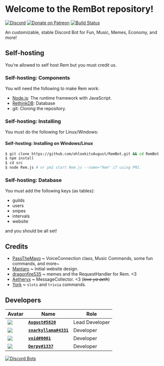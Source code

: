 # Welcome to the RemBot repository!
[![Discord](https://discordapp.com/api/guilds/382725233695522816/embed.png)](https://discord.gg/gzPtR34) [![Donate on Patreon](https://img.shields.io/badge/patreon-donate-orange.svg)](https://patreon.com/ohlookitsAugust) [![Build Status](https://travis-ci.org/ohlookitsAugust/RemBot.svg?branch=master)](https://travis-ci.org/ohlookitsAugust/RemBot)

An customizable, stable Discord Bot for Fun, Music, Memes, Economy, and more!

## Self-hosting
You're allowed to self host Rem but you must credit us.

### Self-hosting: Components
You will need the following to make Rem work:
* [Node.js](https://nodejs.org/en): The runtime framework with JavaScript.
* [RethinkDB](https://www.rethinkdb.com/): Database
* git: Cloning the repository.

### Self-hosting: Installing
You must do the following for Linux/Windows:

#### Self-hosting: Installing on Windows/Linux
```sh
$ git clone https://github.com/ohlookitsAugust/RemBot.git && cd RemBot
$ npm install
$ cd src
$ node Rem.js # or pm2 start Rem.js --name="Rem" if using PM2.
```

### Self-hosting: Database
You must add the following keys (as tables):
* guilds
* users
* snipes
* intervals
* website

and you should be all set!

## Credits
* [PassTheMayo](https://mayo.pw) **~** VoiceConnection class, Music Commands, some fun commands, and more~
* [Mantaro](https://mantaro.site) **~** Initial website design. 
* [dragonfire535](https://github.com/dragonfire535) **~** memes and the RequestHandler for Rem. <3
* [Aetheryx](https://github.com/Aetheryx) **~** MessageCollector. <3 (~~*love ya aeth*~~)
* [York](https://github.com/NotAWeebDev) **~** `slots` and `trivia` commands.

## Developers
|Avatar|Name|Role|
|------|----|----|
|![](https://cdn.discordapp.com/avatars/280158289667555328/a_ad4ddaca0f0d6d6835de2517b14e1c3a.gif?size=128)|[**`August#5820`**](https://augu.me)|Lead Developer|
|![](https://cdn.discordapp.com/avatars/387043512232968193/bc66d95eacd141aeebc489e32013ed6a.png?size=128)|[**`snarkyllama#4331`**](https://github.com/snarkyllama)|Developer|
|![](https://cdn.discordapp.com/avatars/229552088525438977/1f147891c1f8f0de065101b41be5c003.png?size=128)|[**`void#0001`**](https://voided.pw)|Developer|
|![](https://cdn.discordapp.com/avatars/145557815287611393/a_35ed04364d52919779a57facd0bd5927.gif?size=128)|[**`Derpy#1337`**](https://derpyenterprises.org)|Developer|

[![Discord Bots](https://discordbots.org/api/widget/447229568282132510.png)](https://discordbots.org/bot/447229568282132510)